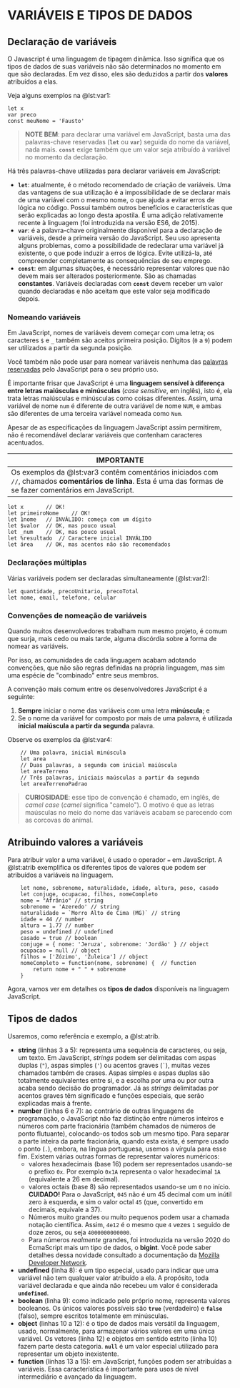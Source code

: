 # VARIÁVEIS E TIPOS DE DADOS

## Declaração de variáveis

O Javascript é uma linguagem de tipagem dinâmica. Isso significa que os tipos de dados de suas variáveis não são determinados no momento em que são declaradas. Em vez disso, eles são deduzidos a partir dos **valores** atribuídos a elas.

Veja alguns exemplos na @lst:var1:

```{ #lst:var1 caption="Declarações de variáveis em JavaScript" .js .number-lines}
let x
var preco
const meuNome = 'Fausto'
```
> **NOTE BEM**: para declarar uma variável em JavaScript, basta uma das palavras-chave reservadas (**`let`** ou **`var`**) seguida do nome da variável, nada mais. **`const`** exige também que um valor seja atribuído à variável no momento da declaração.

Há três palavras-chave utilizadas para declarar variáveis em JavaScript:

* **`let`**: atualmente, é o método recomendado de criação de variáveis. Uma das vantagens de sua utilização é a impossibilidade de se declarar mais de uma variável com o mesmo nome, o que ajuda a evitar erros de lógica no código. Possui também outros benefícios e características que serão explicadas ao longo desta apostila. É uma adição relativamente recente à linguagem (foi introduzida na versão ES6, de 2015).
* **`var`**: é a palavra-chave originalmente disponível para a declaração de variáveis, desde a primeira versão do JavaScript. Seu uso apresenta alguns problemas, como a possibilidade de redeclarar uma variável já existente, o que pode induzir a erros de lógica. Evite utilizá-la, até compreender completamente as consequências de seu emprego.
* **`const`**: em algumas situações, é necessário representar valores que não devem mais ser alterados posteriormente. São as chamadas **constantes**. Variáveis declaradas com **`const`** devem receber um valor quando declaradas e não aceitam que este valor seja modificado depois.

### Nomeando variáveis

Em JavaScript, nomes de variáveis devem começar com uma letra; os caracteres `$` e `_` também são aceitos primeira posição. Dígitos (`0` a `9`) podem ser utilizados a partir da segunda posição.

Você também não pode usar para nomear variáveis nenhuma das [palavras reservadas](https://developer.mozilla.org/pt-BR/docs/Web/JavaScript/Reference/Lexical_grammar#palavras-chave) pelo JavaScript para o seu próprio uso.

É importante frisar que JavaScript é uma **linguagem sensível à diferença entre letras maiúsculas e minúsculas** (*case sensitive*, em inglês), isto é, ela trata letras maiúsculas e minúsculas como coisas diferentes. Assim, uma variável de nome `num` é diferente de outra variável de nome `NUM`, e ambas são diferentes de uma terceira variável nomeada como `Num`.

Apesar de as especificações da linguagem JavaScript assim permitirem, não é recomendável declarar variáveis que contenham caracteres acentuados.

| IMPORTANTE |
|------------|
| Os exemplos da @lst:var3 contêm comentários iniciados com `//`, chamados **comentários de linha**. Esta é uma das formas de se fazer comentários em JavaScript. |

```{ #lst:var3 caption="Exemplos de nomeação de variáveis" .js .number-lines}
let x       // OK!
let primeiroNome    // OK!
let 1nome   // INVÁLIDO: começa com um dígito
let $valor  // OK, mas pouco usual
let _num    // OK, mas pouco usual
let %resultado  // Caractere inicial INVÁLIDO
let área    // OK, mas acentos não são recomendados
```
### Declarações múltiplas

Várias variáveis podem ser declaradas simultaneamente (@lst:var2):

```{ #lst:var2 caption="Declarações múltiplas de variáveis".js .number-lines}
let quantidade, precoUnitario, precoTotal
let nome, email, telefone, celular
```

### Convenções de nomeação de variáveis

Quando muitos desenvolvedores trabalham num mesmo projeto, é comum que surja, mais cedo ou mais tarde, alguma discórdia sobre a forma de nomear as variáveis.

Por isso, as comunidades de cada linguagem acabam adotando convenções, que não são regras definidas na própria linguagem, mas sim uma espécie de "combinado" entre seus membros.

A convenção mais comum entre os desenvolvedores JavaScript é a seguinte:

1. **Sempre** iniciar o nome das variáveis com uma letra **minúscula**; e
2. Se o nome da variável for composto por mais de uma palavra, é utilizada **inicial maiúscula a partir da segunda** palavra.

Observe os exemplos da @lst:var4:

```{ #lst:var4 caption="Uso da convenção 'camel case' na nomeação de variáveis" .js .number-lines}
    // Uma palavra, inicial minúscula
    let area
    // Duas palavras, a segunda com inicial maiúscula
    let areaTerreno
    // Três palavras, iniciais maúsculas a partir da segunda
    let areaTerrenoPadrao
```
> **CURIOSIDADE**: esse tipo de convenção é chamado, em inglês, de *camel case* (*camel* significa "camelo"). O motivo é que as letras maúsculas no meio do nome das variáveis acabam se parecendo com as corcovas do animal.

## Atribuindo valores a variáveis

Para atribuir valor a uma variável, é usado o operador `=` em JavaScript. A @lst:atrib exemplifica os diferentes tipos de valores que podem ser atribuídos a variáveis na linguagem.

```{ #lst:atrib caption="Exemplos de atribuição de valores a variáveis" .js .number-lines}
    let nome, sobrenome, naturalidade, idade, altura, peso, casado
    let conjuge, ocupacao, filhos, nomeCompleto
    nome = "Afrânio" // string 
    sobrenome = 'Azeredo' // string
    naturalidade = `Morro Alto de Cima (MG)` // string
    idade = 44 // number
    altura = 1.77 // number
    peso = undefined // undefined
    casado = true // boolean
    conjuge = { nome: 'Jeruza', sobrenome: 'Jordão' } // object
    ocupacao = null // object
    filhos = ['Zózimo', 'Zuleica'] // object
    nomeCompleto = function(nome, sobrenome) {  // function
        return nome + " " + sobrenome
    }
```

Agora, vamos ver em detalhes os **tipos de dados** disponíveis na linguagem JavaScript.

## Tipos de dados

Usaremos, como referência e exemplo, a @lst:atrib.

* **string** (linhas 3 a 5): representa uma sequência de caracteres, ou seja, um texto. Em JavaScript, *strings* podem ser delimitadas com aspas duplas (`"`), aspas simples (`'`) ou acentos graves (<code>`</code>), muitas vezes chamados também de crases. Aspas simples e aspas duplas são totalmente equivalentes entre si, e a escolha por uma ou por outra acaba sendo decisão do programador. Já as *strings* delimitadas por acentos graves têm significado e funções especiais, que serão explicadas mais à frente.
* **number** (linhas 6 e 7): ao contrário de outras linguagens de programação, o JavaScript não faz distinção entre números inteiros e números com parte fracionária (também chamados de números de ponto flutuante), colocando-os todos sob um mesmo tipo. Para separar a parte inteira da parte fracionária, quando esta exista, é sempre usado o ponto (`.`), embora, na língua portuguesa, usemos a vírgula para esse fim. Existem várias outras formas de representar valores numéricos:
  - valores hexadecimais (base 16) podem ser representados usando-se o prefixo `0x`. Por exemplo `0x1A` representa o valor hexadecimal `1A` (equivalente a 26 em decimal).
  - valores octais (base 8) são representados usando-se um `0` no início. **CUIDADO!** Para o JavaScript, `045` não é um 45 decimal com um inútil zero à esquerda, e sim o valor octal `45` (que, convertido em decimais, equivale a 37).
  - Números muito grandes ou muito pequenos podem usar a chamada notação científica. Assim, `4e12` é o mesmo que `4` vezes `1` seguido de doze zeros, ou seja `4000000000000`.
  - Para números *realmente* grandes, foi introduzida na versão 2020 do EcmaScript mais um tipo de dados, o **bigint**. Você pode saber detalhes dessa novidade consultado a documentação da [Mozilla Developer Network](https://developer.mozilla.org/pt-BR/docs/Web/JavaScript/Reference/Global_Objects/BigInt).
* **undefined** (linha 8): é um tipo especial, usado para indicar que uma variável não tem qualquer valor atribuído a ela. A propósito, toda variável declarada e que ainda não recebeu um valor é considerada **`undefined`**.
* **boolean** (linha 9): como indicado pelo próprio nome, representa valores booleanos. Os únicos valores possíveis são **`true`** (verdadeiro) e **`false`** (falso), sempre escritos totalmente em minúsculas.
* **object** (linhas 10 a 12): é o tipo de dados mais versátil da linguagem, usado, normalmente, para armazenar vários valores em uma única variável. Os vetores (linha 12) e objetos em sentido estrito (linha 10) fazem parte desta categoria. **`null`** é um valor especial utilizado para representar um objeto inexistente.
* **function** (linhas 13 a 15): em JavaScript, funções podem ser atribuídas a variáveis. Essa característica é importante para usos de nível intermediário e avançado da linguagem.

